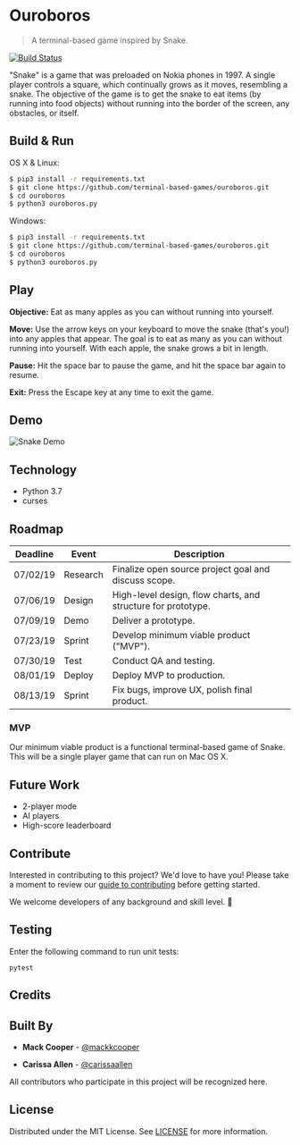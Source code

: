 # Ouroboros
> A terminal-based game inspired by Snake.

[![Build Status](https://travis-ci.com/terminal-based-games/ouroboros.svg?branch=master)](https://travis-ci.com/terminal-based-games/ouroboros)

"Snake" is a game that was preloaded on Nokia phones in 1997. A single player controls a square, which continually grows as it moves, resembling a snake. The objective of the game is to get the snake to eat items (by running into food objects) without running into the border of the screen, any obstacles, or itself. 

## Build & Run

OS X & Linux:
```sh
$ pip3 install -r requirements.txt
$ git clone https://github.com/terminal-based-games/ouroboros.git
$ cd ouroboros
$ python3 ouroboros.py
```

Windows:
```sh
$ pip3 install -r requirements.txt
$ git clone https://github.com/terminal-based-games/ouroboros.git
$ cd ouroboros
$ python3 ouroboros.py
```

## Play

**Objective:** Eat as many apples as you can without running into yourself.

**Move:** Use the arrow keys on your keyboard to move the snake (that's you!) into any apples that appear. The goal is to eat as many as you can without running into yourself. With each apple, the snake grows a bit in length.

**Pause:** Hit the space bar to pause the game, and hit the space bar again to resume.

**Exit:** Press the Escape key at any time to exit the game. 

## Demo

![Snake Demo](https://media.giphy.com/media/MdGrSYHxXItqPhXukM/giphy.gif)

## Technology

* Python 3.7
* curses 

## Roadmap 

| Deadline | Event | Description |
| --- | --- | --- |
| 07/02/19 | Research | Finalize open source project goal and discuss scope. |
| 07/06/19 | Design | High-level design, flow charts, and structure for prototype. |
| 07/09/19 | Demo | Deliver a prototype. |
| 07/23/19 | Sprint | Develop minimum viable product ("MVP"). |
| 07/30/19 | Test | Conduct QA and testing. |
| 08/01/19 | Deploy | Deploy MVP to production. |
| 08/13/19 | Sprint | Fix bugs, improve UX, polish final product. |

### MVP
Our minimum viable product is a functional terminal-based game of Snake. This will be a single player game that can run on Mac OS X.

## Future Work
* 2-player mode
* AI players
* High-score leaderboard

## Contribute

Interested in contributing to this project? We'd love to have you! Please take a moment to review our [guide to contributing](/CONTRIBUTING.md) before getting started. 

We welcome developers of any background and skill level. :seedling:

## Testing

Enter the following command to run unit tests:

```
pytest
```

## Credits

## Built By

* **Mack Cooper** - [@mackkcooper](https://github.com/mackkcooper)

* **Carissa Allen** - [@carissaallen](https://github.com/carissaallen)

All contributors who participate in this project will be recognized here.

## License
Distributed under the MIT License. See [LICENSE](/LICENSE) for more information.
